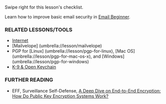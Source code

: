[Title]: # (What now?)
[Order]: # (5)

Swipe right for this lesson's checklist.

Learn how to improve basic email security in [Email Beginner](umbrella://lesson/email/0).

### RELATED LESSONS/TOOLS

*   [Internet](umbrella://lesson/the-internet)
*	[Mailvelope] (umbrella://lesson/mailvelope)
*   PGP for [Linux] (umbrella://lesson/pgp-for-linux), [Mac OS] (umbrella://lesson/pgp-for-mac-os-x), and [Windows] (umbrella://lesson/pgp-for-windows)
*   [K-9 & Open Keychain](umbrella://lesson/k9-&-apg)

### FURTHER READING

*   EFF, Surveillance Self-Defense, [A Deep Dive on End-to-End Encryption: How Do Public Key Encryption Systems Work?](https://ssd.eff.org/en/module/introduction-public-key-cryptography-and-pgp)
